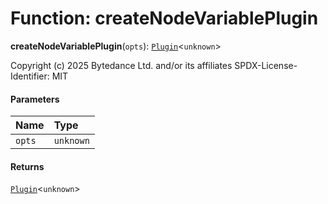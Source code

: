 # Function: createNodeVariablePlugin

**createNodeVariablePlugin**(`opts`): [`Plugin`](/auto-docs/fixed-layout-editor/variables/Plugin-1.md)<`unknown`>

Copyright (c) 2025 Bytedance Ltd. and/or its affiliates
SPDX-License-Identifier: MIT

#### Parameters

| Name | Type |
| :------ | :------ |
| `opts` | `unknown` |

#### Returns

[`Plugin`](/auto-docs/fixed-layout-editor/variables/Plugin-1.md)<`unknown`>
